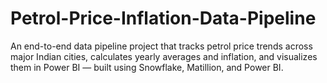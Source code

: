 # Petrol-Price-Inflation-Data-Pipeline
An end-to-end data pipeline project that tracks petrol price trends across major Indian cities, calculates yearly averages and inflation, and visualizes them in Power BI — built using Snowflake, Matillion, and Power BI.
